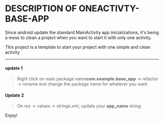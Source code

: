 # DESCRIPTION OF ONEACTIVTY-BASE-APP

Since android update the standard MainActivity app inicializations, it's being a mess to clean a project when you want to start it with only one activity.

This project is a template to start your project with one simple and clean activity


---
#### update 1
>Right click on main package name**com.example.base_app** -> refactor -> rename and change the package name for whatever you want   

  
#### Update 2
>On res -> values -> strings.xml, update your **app_name** string

Enjoy!
